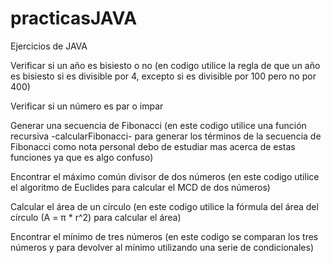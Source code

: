 # practicasJAVA
Ejercicios de JAVA

Verificar si un año es bisiesto o no (en codigo utilice la regla de que un año es bisiesto si es divisible por 4, excepto si es divisible por 100 pero no por 400)

Verificar si un número es par o impar 

Generar una secuencia de Fibonacci (en este codigo utilice una función recursiva -calcularFibonacci- para generar los términos de la secuencia de Fibonacci como nota personal debo de estudiar mas acerca de estas funciones ya que es algo confuso)

Encontrar el máximo común divisor de dos números (en este codigo utilice el algoritmo de Euclides para calcular el MCD de dos números)

Calcular el área de un círculo (en este codigo utilice la fórmula del área del círculo (A = π * r^2) para calcular el área)

Encontrar el mínimo de tres números (en este codigo se comparan los tres números y para devolver al mínimo utilizando una serie de condicionales)


